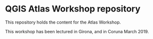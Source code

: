 # QGIS Atlas Workshop repository

This repository holds the content for the Atlas Workshop.

This workshop has been lectured in Girona, and in Coruna March 2019.
